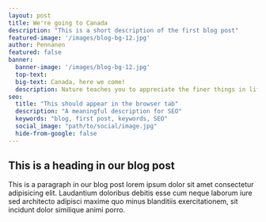 ```yaml
---
layout: post
title: We're going to Canada 
description: "This is a short description of the first blog post"
featured-image: '/images/blog-bg-12.jpg'
author: Pennanen
featured: false
banner:
  banner-image: '/images/blog-bg-12.jpg'
  top-text:
  big-text: Canada, here we come!
  description: Nature teaches you to appreciate the finer things in life, to be present, live in the moment and just breath. 
seo: 
  title: "This should appear in the browser tab"
  description: "A meaningful description for SEO"
  keywords: "blog, first post, keywords, SEO"
  social_image: "path/to/social/image.jpg"
  hide-from-google: false
---
```


## This is a heading in our blog post 

This  is a paragraph in our blog post lorem ipsum dolor sit amet consectetur adipisicing elit. Laudantium doloribus debitis esse cum neque laborum iure sed architecto adipisci maxime quo minus blanditiis exercitationem, sit incidunt dolor similique animi porro.